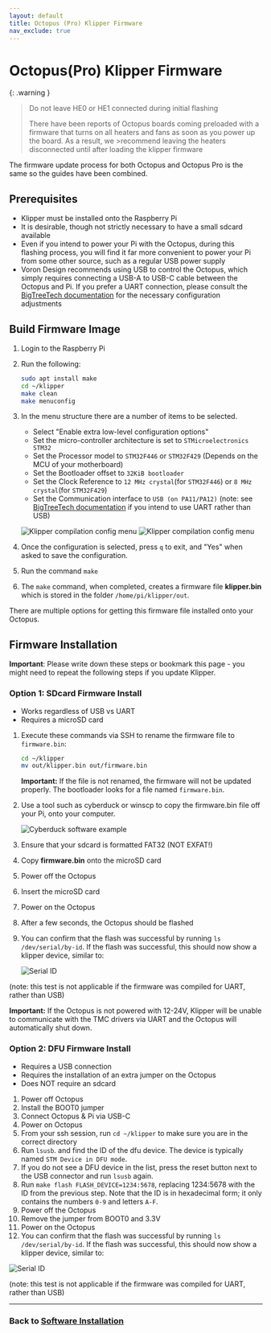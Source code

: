 ```yaml
---
layout: default
title: Octopus (Pro) Klipper Firmware
nav_exclude: true
---
```


# Octopus(Pro) Klipper Firmware

{: .warning }

> Do not leave HE0 or HE1 connected during initial flashing
>
> There have been reports of Octopus boards coming preloaded with a firmware that turns on all heaters and fans as soon as you power up the board.  As a result, we >recommend leaving the heaters disconnected until after loading the klipper firmware

The firmware update process for both Octopus and Octopus Pro is the same so the guides have been combined.

## Prerequisites

- Klipper must be installed onto the Raspberry Pi
- It is desirable, though not strictly necessary to have a small sdcard available
- Even if you intend to power your Pi with the Octopus, during this flashing process, you will find it far more convenient to power your Pi from some other source, such as a regular USB power supply
- Voron Design recommends using USB to control the Octopus, which simply requires connecting a USB-A to USB-C cable between the Octopus and Pi.  If you prefer a UART connection, please consult the [BigTreeTech documentation](https://github.com/bigtreetech/BIGTREETECH-OCTOPUS-V1.0/tree/master/Octopus%20works%20on%20Voron%20v2.4/Firmware/Klipper) for the necessary configuration adjustments

## Build Firmware Image

1. Login to the Raspberry Pi

2. Run the following:

   ```bash
   sudo apt install make
   cd ~/klipper
   make clean
   make menuconfig
   ```

3. In the menu structure there are a number of items to be selected.

   - Select "Enable extra low-level configuration options"
   - Set the micro-controller architecture is set to `STMicroelectronics STM32`
   - Set the Processor model to `STM32F446` or `STM32F429` (Depends on the MCU of your motherboard)
   - Set the Bootloader offset to `32KiB bootloader`
   - Set the Clock Reference to `12 MHz crystal`(for `STM32F446`) or `8 MHz crystal`(for `STM32F429`)
   - Set the Communication interface to `USB (on PA11/PA12)`  (note: see [BigTreeTech documentation](https://github.com/bigtreetech/BIGTREETECH-OCTOPUS-V1.0/tree/master/Octopus%20works%20on%20Voron%20v2.4/Firmware/Klipper) if you intend to use UART rather than USB)

   ![Klipper compilation config menu](./images/octopus_f446_klipper_menuconfig.png)
   ![Klipper compilation config menu](./images/octopus_f429_klipper_menuconfig.png)

4. Once the configuration is selected, press `q` to exit, and "Yes" when asked to save the configuration.

5. Run the command `make`

6. The `make` command, when completed, creates a firmware file **klipper.bin** which is stored in the folder `/home/pi/klipper/out`.

There are multiple options for getting this firmware file installed onto your Octopus.

## Firmware Installation

**Important**: Please write down these steps or bookmark this page - you might need to repeat the following steps if you update Klipper.

### Option 1: SDcard Firmware Install

- Works regardless of USB vs UART
- Requires a microSD card

1. Execute these commands via SSH to rename the firmware file to `firmware.bin`:

   ```bash
   cd ~/klipper
   mv out/klipper.bin out/firmware.bin
   ```

   **Important:** If the file is not renamed, the firmware will not be updated properly. The bootloader looks for a file named `firmware.bin`.

2. Use a tool such as cyberduck or winscp to copy the firmware.bin file off your Pi, onto your computer.

   ![Cyberduck software example](./images/cyberduck_example.png)

3. Ensure that your sdcard is formatted FAT32  (NOT EXFAT!)

4. Copy **firmware.bin** onto the microSD card

5. Power off the Octopus

6. Insert the microSD card

7. Power on the Octopus

8. After a few seconds, the Octopus should be flashed

9. You can confirm that the flash was successful by running `ls /dev/serial/by-id`.  If the flash was successful, this should now show a klipper device, similar to:

   ![Serial ID](./images/stm32f446_id.png)

(note: this test is not applicable if the firmware was compiled for UART, rather than USB)

**Important:** If the Octopus is not powered with 12-24V, Klipper will be unable to communicate with the TMC drivers via UART and the Octopus will automatically shut down.

### Option 2: DFU Firmware Install

- Requires a USB connection
- Requires the installation of an extra jumper on the Octopus
- Does NOT require an sdcard

1. Power off Octopus
2. Install the BOOT0 jumper
3. Connect Octopus & Pi via USB-C
4. Power on Octopus
5. From your ssh session, run `cd ~/klipper` to make sure you are in the correct directory
6. Run `lsusb`. and find the ID of the dfu device. The device is typically named `STM Device in DFU mode`.
7. If you do not see a DFU device in the list, press the reset button next to the USB connector and run `lsusb` again.
8. Run `make flash FLASH_DEVICE=1234:5678`, replacing 1234:5678 with the ID from the previous step. Note that the ID is in hexadecimal form; it only contains the numbers `0-9` and letters `A-F`.
9. Power off the Octopus
10. Remove the jumper from BOOT0 and 3.3V
11. Power on the Octopus
12. You can confirm that the flash was successful by running `ls /dev/serial/by-id`. If the flash was successful, this should now show a klipper device, similar to:

![Serial ID](./images/stm32f446_id.png)

(note: this test is not applicable if the firmware was compiled for UART, rather than USB)

***

### Back to [Software Installation](./index.md#klipper-octoprint-configuration)
